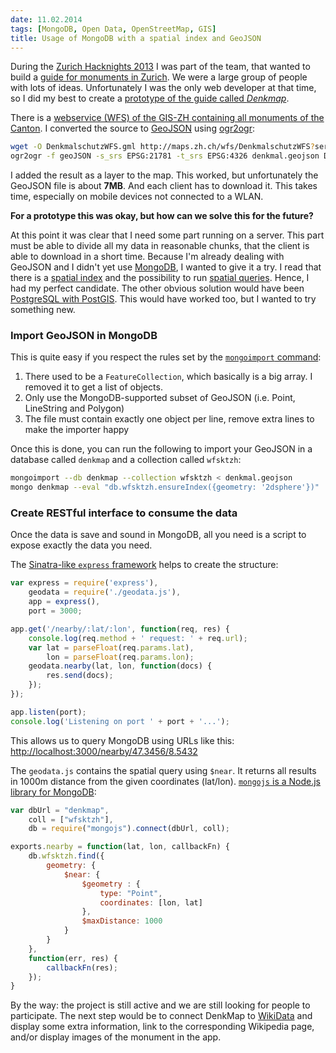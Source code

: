 ```yaml
---
date: 11.02.2014
tags: [MongoDB, Open Data, OpenStreetMap, GIS]
title: Usage of MongoDB with a spatial index and GeoJSON
---
```


During the [Zurich Hacknights 2013](http://opendata.ch/projects/open-data-zuerich-hacknights/) I was part of the team, that wanted to build a [guide for monuments in Zurich](http://make.opendata.ch/wiki/project:denkmalfuehrer).
We were a large group of people with lots of ideas.
Unfortunately I was the only web developer at that time, so I did my best to create a [prototype of the guide called _Denkmap_](https://github.com/denkmap/denkmap).

There is a [webservice (WFS) of the GIS-ZH containing all monuments of the Canton](http://www.geolion.zh.ch/geodatenservice/show?nbid=691).
I converted the source to [GeoJSON](http://geojson.org/) using [ogr2ogr](http://www.gdal.org/ogr2ogr.html):

```bash
wget -O DenkmalschutzWFS.gml http://maps.zh.ch/wfs/DenkmalschutzWFS?service=wfs&version=1.1.0&request=GetFeature&typeName=denkmalschutzobjekte
ogr2ogr -f geoJSON -s_srs EPSG:21781 -t_srs EPSG:4326 denkmal.geojson DenkmalschutzWFS.gml
```

I added the result as a layer to the map.
This worked, but unfortunately the GeoJSON file is about **7MB**.
And each client has to download it.
This takes time, especially on mobile devices not connected to a WLAN.

**For a prototype this was okay, but how can we solve this for the future?**

At this point it was clear that I need some part running on a server.
This part must be able to divide all my data in reasonable chunks, that the client is able to download in a short time.
Because I'm  already dealing with GeoJSON and I didn't yet use [MongoDB](http://www.mongodb.org/), I wanted to give it a try.
I read that there is a [spatial index](http://docs.mongodb.org/manual/applications/geospatial-indexes/) and the possibility to run [spatial queries](http://docs.mongodb.org/manual/reference/operator/query-geospatial/).
Hence, I had my perfect candidate.
The other obvious solution would have been [PostgreSQL with PostGIS](http://postgis.net/).
This would have worked too, but I wanted to try something new. 

### Import GeoJSON in MongoDB

This is quite easy if you respect the rules set by the [`mongoimport` command](http://docs.mongodb.org/manual/reference/program/mongoimport/):

1. There used to be a `FeatureCollection`, which basically is a big array. I removed it to get a list of objects.
2. Only use the MongoDB-supported subset of GeoJSON (i.e. Point, LineString and Polygon)
3. The file must contain exactly one object per line, remove extra lines to make the importer happy

Once this is done, you can run the following to import your GeoJSON in a database called `denkmap` and a collection called `wfsktzh`:

```bash
mongoimport --db denkmap --collection wfsktzh < denkmal.geojson
mongo denkmap --eval "db.wfsktzh.ensureIndex({geometry: '2dsphere'})"
```

### Create RESTful interface to consume the data

Once the data is save and sound in MongoDB, all you need is a script to expose exactly the data you need.

The [Sinatra-like `express` framework](https://www.npmjs.org/package/express) helps to create the structure:

```javascript
var express = require('express'),
    geodata = require('./geodata.js'),
    app = express(),
    port = 3000;

app.get('/nearby/:lat/:lon', function(req, res) {
    console.log(req.method + ' request: ' + req.url);
    var lat = parseFloat(req.params.lat),
        lon = parseFloat(req.params.lon);
    geodata.nearby(lat, lon, function(docs) {
        res.send(docs);
    });
});

app.listen(port);
console.log('Listening on port ' + port + '...');
```

This allows us to query MongoDB using URLs like this: [http://localhost:3000/nearby/47.3456/8.5432](http://localhost:3000/nearby/47.3456/8.5432)

The `geodata.js` contains the spatial query using `$near`. It returns all results in 1000m distance from the given coordinates (lat/lon). [`mongojs` is a Node.js library for MongoDB](https://www.npmjs.org/package/mongojs):

```javascript
var dbUrl = "denkmap",
    coll = ["wfsktzh"],
    db = require("mongojs").connect(dbUrl, coll);

exports.nearby = function(lat, lon, callbackFn) {
    db.wfsktzh.find({
        geometry: {
            $near: { 
                $geometry : {
                    type: "Point",
                    coordinates: [lon, lat]
                },
                $maxDistance: 1000
            }
        }
    },
    function(err, res) {
        callbackFn(res);
    });
}
```


By the way: the project is still active and we are still looking for people to participate.
The next step would be to connect DenkMap to [WikiData](http://wikidata.org) and display some extra information, link to the corresponding Wikipedia page, and/or display images of the monument in the app.
